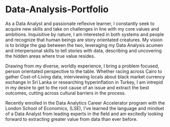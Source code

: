 # Data-Analysis-Portfolio

As a Data Analyst and passionate reflexive learner, I constantly seek to acquire new skills and take on challenges in line with my core values and ambitions. Inquisitive by nature, I am interested in both systems and people and recognize that human beings are story orientated creatures. My vision is to bridge the gap between the two, leveraging my Data Analysis acumen and interpersonal skills to tell stories with data, describing and uncovering the hidden areas where true value resides. 

Drawing from my diverse, worldly experience, I bring a problem focused, person orientated perspective to the table. Whether racing across Cairo to gather Cost-of-Living data, interviewing locals about black market currency exchange in Sri Lanka or researching hyperinflation in Turkey, I am intrepid in my desire to get to the root cause of an issue and extract the best outcomes, cutting across cultural barriers in the process. 

Recently enrolled in the Data Analytics Career Accelerator program with the London School of Economics, (LSE), I've learned the language and mindset of a Data Analyst from leading experts in the field and am excitedly looking forward to extracting greater value from data than ever before.
